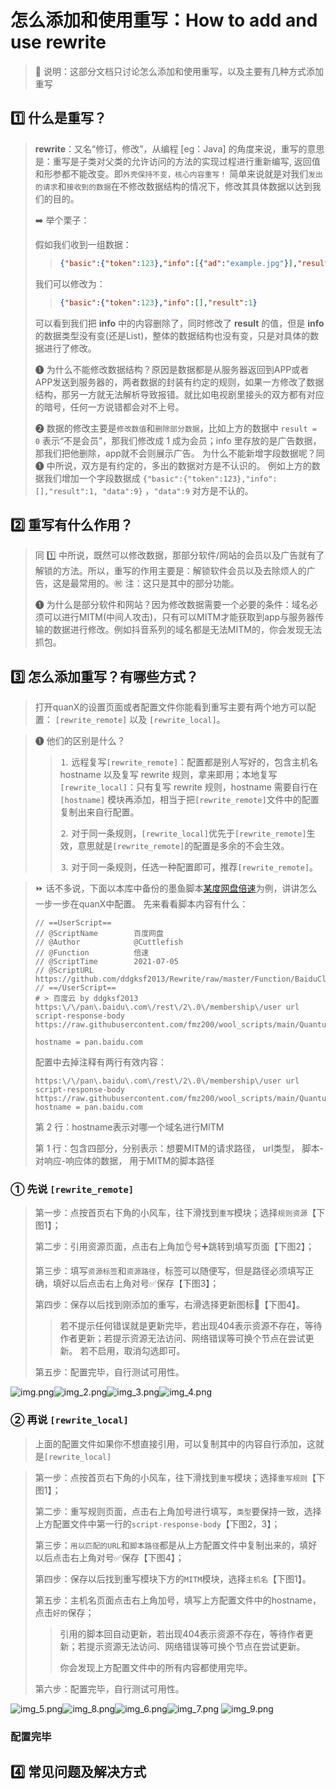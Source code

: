 # 怎么添加和使用重写：How to add and use rewrite

> 📣 说明：这部分文档只讨论怎么添加和使用重写，以及主要有几种方式添加重写

## 1️⃣ 什么是重写？
> **rewrite**：又名“修订，修改”，从编程 [eg：Java] 的角度来说，重写的意思是：重写是子类对父类的允许访问的方法的实现过程进行重新编写, 返回值和形参都不能改变。即`外壳保持不变，核心内容重写！`
> 简单来说就是对我们`发出的请求`和`接收到的数据`在不修改数据结构的情况下，修改其具体数据以达到我们的目的。
> 
> ➡️ 举个栗子：
> 
> 假如我们收到一组数据：
>> ```json
>> {"basic":{"token":123},"info":[{"ad":"example.jpg"}],"result":0}
>>```
> 我们可以修改为：
>> ```json
>> {"basic":{"token":123},"info":[],"result":1}
>>```
> 可以看到我们把 **info** 中的内容删除了，同时修改了 **result** 的值，但是 **info** 的数据类型没有变(还是List)，整体的数据结构也没有变，只是对具体的数据进行了修改。
> 
> ❶ 为什么不能修改数据结构？原因是数据都是从服务器返回到APP或者APP发送到服务器的，两者数据的封装有约定的规则，如果一方修改了数据结构，那另一方就无法解析导致报错。就比如电视剧里接头的双方都有对应的暗号，任何一方说错都会对不上号。
> 
> ❷ 数据的修改主要是`修改数值`和`删除部分数据`，比如上方的数据中 `result = 0` 表示“不是会员”，那我们修改成 1 成为会员；info 里存放的是广告数据，那我们把他删除，app就不会则展示广告。
> 为什么不能新增字段数据呢？同 ❶ 中所说，双方是有约定的，多出的数据对方是不认识的。
> 例如上方的数据我们增加一个字段数据成 `{"basic":{"token":123},"info":[],"result":1, "data":9}` ，`"data":9` 对方是不认的。


## 2️⃣ 重写有什么作用？
> 同 1️⃣ 中所说，既然可以修改数据，那部分软件/网站的会员以及广告就有了解锁的方法。所以，重写的作用主要是：解锁软件会员以及去除烦人的广告，这是最常用的。㊗️ 注：这只是其中的部分功能。
> 
> ❶ 为什么是部分软件和网站？因为修改数据需要一个必要的条件：域名必须可以进行MITM(中间人攻击)，只有可以MITM才能获取到app与服务器传输的数据进行修改。例如抖音系列的域名都是无法MITM的，你会发现无法抓包。

## 3️⃣ 怎么添加重写？有哪些方式？
> 打开quanX的设置页面或者配置文件你能看到重写主要有两个地方可以配置： `[rewrite_remote]` 以及 `[rewrite_local]`。

> ❶ 他们的区别是什么？
>> ⒈ 远程复写`[rewrite_remote]`：配置都是别人写好的，包含主机名 hostname 以及复写 rewrite 规则，拿来即用；本地复写`[rewrite_local]`：只有复写 rewrite 规则，hostname 需要自行在 `[hostname]` 模块再添加，相当于把`[rewrite_remote]`文件中的配置复制出来自行配置。
>>
>> ⒉ 对于同一条规则，`[rewrite_local]`优先于`[rewrite_remote]`生效，意思就是`[rewrite_remote]`的配置是多余的不会生效。
>>
>> ⒊ 对于同一条规则，任选一种配置即可，推荐`[rewrite_remote]`。

> ⏩ 话不多说，下面以本库中备份的墨鱼脚本[某度网盘倍速](https://github.com/fmz200/wool_scripts/blob/main/QuantumultX/rewrite/Function/BaiduCloud.conf)为例，讲讲怎么一步一步在quanX中配置。
> 先来看看脚本内容有什么：
> ```
> // ==UserScript==
> // @ScriptName        百度网盘
> // @Author            @Cuttlefish
> // @Function          倍速
> // @ScriptTime        2021-07-05
> // @ScriptURL         https://github.com/ddgksf2013/Rewrite/raw/master/Function/BaiduCloud.conf
> // ==/UserScript==
> # > 百度云 by ddgksf2013
> https:\/\/pan\.baidu\.com\/rest\/2\.0\/membership\/user url script-response-body https://raw.githubusercontent.com/fmz200/wool_scripts/main/QuantumultX/scripts/Crack/bdcloud.js
> 
> hostname = pan.baidu.com
> ```
> 配置中去掉注释有两行有效内容：
> ```
> https:\/\/pan\.baidu\.com\/rest\/2\.0\/membership\/user url script-response-body https://raw.githubusercontent.com/fmz200/wool_scripts/main/QuantumultX/scripts/Crack/bdcloud.js
> hostname = pan.baidu.com
> ```
> 第 2 行：hostname表示对哪一个域名进行MITM
> 
> 第 1 行：包含四部分，分别表示：想要MITM的请求路径， url类型， 脚本-对响应-响应体的数据， 用于MITM的脚本路径
> 

### ①  先说 `[rewrite_remote]`

> 第一步：点按首页右下角的小风车，往下滑找到`重写`模块；选择`规则资源`【下图1】；
> 
> 第二步：引用资源页面，点击右上角加👌号➕跳转到填写页面【下图2】；
> 
> 第三步：填写`资源标签`和`资源路径`，标签可以随便写，但是路径必须填写正确，填好以后点击右上角对号✅保存【下图3】；
> 
> 第四步：保存以后找到刚添加的重写，右滑选择更新图标🔄【下图4】。
>> 若不提示任何错误就是更新完毕，若出现404表示资源不存在，等待作者更新；若提示资源无法访问、网络错误等可换个节点在尝试更新。
>> 若不启用，取消勾选即可。
> 
> 第五步：配置完毕，自行测试可用性。

![img.png](../../pic/rewrite/img.png)![img_2.png](../../pic/rewrite/img_2.png)![img_3.png](../../pic/rewrite/img_3.png)![img_4.png](../../pic/rewrite/img_4.png)

### ②  再说 `[rewrite_local]`
> 上面的配置文件如果你不想直接引用，可以复制其中的内容自行添加，这就是`[rewrite_local]`

> 第一步：点按首页右下角的小风车，往下滑找到`重写`模块；选择`重写规则`【下图1】；
>
> 第二步：重写规则页面，点击右上角加号进行填写，`类型`要保持一致，选择上方配置文件中第一行的`script-response-body`【下图2，3】；
>
> 第三步：`用以匹配的URL`和`脚本路径`都是从上方配置文件中复制出来的，填好以后点击右上角对号✅保存【下图4】；
>
> 第四步：保存以后找到重写模块下方的`MITM`模块，选择`主机名`【下图1】。
> 
> 第五步：主机名页面点击右上角加号，填写上方配置文件中的hostname，点击`好的`保存；
>> 引用的脚本回自动更新，若出现404表示资源不存在，等待作者更新；若提示资源无法访问、网络错误等可换个节点在尝试更新。
>>
>> 你会发现上方配置文件中的所有内容都使用完毕。
>
> 第六步：配置完毕，自行测试可用性。

![img_5.png](../../pic/rewrite/img_5.png)![img_8.png](../../pic/rewrite/img_8.png)![img_6.png](../../pic/rewrite/img_6.png)![img_7.png](../../pic/rewrite/img_7.png)
![img_9.png](../../pic/rewrite/img_9.png)

### 配置完毕

## 4️⃣ 常见问题及解决方式

